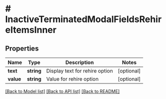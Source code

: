 # # InactiveTerminatedModalFieldsRehireItemsInner

## Properties

Name | Type | Description | Notes
------------ | ------------- | ------------- | -------------
**text** | **string** | Display text for rehire option | [optional]
**value** | **string** | Value for rehire option | [optional]

[[Back to Model list]](../../README.md#models) [[Back to API list]](../../README.md#endpoints) [[Back to README]](../../README.md)
